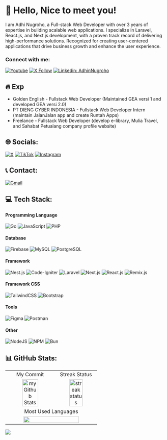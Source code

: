 # 👋 Hello, Nice to meet you!

I am Adhi Nugroho, a Full-stack Web Developer with over 3 years of expertise in building scalable web applications. I specialize in Laravel, React.js, and Next.js development, with a proven track record of delivering high-performance solutions. Recognized for creating user-centered applications that drive business growth and enhance the user experience.
<h3 align="left">Connect with me:</h3>

[![Youtube](https://img.shields.io/static/v1?label=AdhinNugroho&message=Subscribe&logo=YouTube&color=FF0000&style=for-the-badge)][youtube]
[![X Follow](https://img.shields.io/badge/Follow-%231DA1F2.svg?style=for-the-badge&logo=x&logoColor=white)][twitter]
[![Linkedin: AdhinNugroho](https://img.shields.io/badge/-CONNECT-blue?style=for-the-badge&logo=Linkedin&link=https://www.linkedin.com/in/adhinnnugroho)][linkedin]

[youtube]: https://www.youtube.com/@adhinnnugroho
[twitter]: https://x.com/adhinnnugroho
[linkedin]: https://www.linkedin.com/in/adhinnnugroho



## 🔥 Exp

- Golden English - Fullstack Web Developer (Maintained GEA versi 1 and developed GEA versi 2.0)
- PT DIENG CYBER INDONESIA - Fullstack Web Developer Intern (maintain JalanJalan app and create Runtah Apps)
- Freelance - Fullstack Web Developer (develop e-library, Mulia Travel, and Sahabat Petualang company profile website)


## 🌐 Socials:

[![X](https://img.shields.io/badge/twiter-%231DA1F2.svg?logo=x&logoColor=white)](https://x.com/adhinnnugroho)
[![TikTok](https://img.shields.io/badge/TikTok-%23000000.svg?logo=TikTok&logoColor=white)](https://tiktok.com/@adhinnnugroho)
[![Instagram](https://img.shields.io/badge/Instagram-%23E4405F.svg?logo=Instagram&logoColor=white)](https://instagram.com/adhinnnugroho)

## 📞 Contact:
[![Gmail](https://img.shields.io/badge/-Gmail-red?logo=gmail&logoColor=white)](mailto:adhinnnugroho@gmail.com)


## 💻 Tech Stack:
#### Programming Language

![Go](https://img.shields.io/badge/go-%2300ADD8.svg?style=for-the-badge&logo=go&logoColor=white) 
![JavaScript](https://img.shields.io/badge/javascript-%23323330.svg?style=for-the-badge&logo=javascript&logoColor=%23F7DF1E) 
![PHP](https://img.shields.io/badge/php-%23777BB4.svg?style=for-the-badge&logo=php&logoColor=white) 

#### Database
![Firebase](https://img.shields.io/badge/firebase-%23039BE5.svg?style=for-the-badge&logo=firebase) 
![MySQL](https://img.shields.io/badge/mysql-%2300f.svg?style=for-the-badge&logo=mysql&logoColor=white) 
![PostgreSQL](https://img.shields.io/badge/postgresql-%23316192.svg?style=for-the-badge&logo=postgresql&logoColor=white)

#### Framework
![Nest.js](https://img.shields.io/badge/nest.js-%23D4224A.svg?style=for-the-badge&logo=nestjs&logoColor=white) 
![Code-Igniter](https://img.shields.io/badge/CodeIgniter-%23EF4223.svg?style=for-the-badge&logo=codeIgniter&logoColor=white) 
![Laravel](https://img.shields.io/badge/laravel-%23FF2D20.svg?style=for-the-badge&logo=laravel&logoColor=white) 
![Next.js](https://img.shields.io/badge/next.js-%23000000.svg?style=for-the-badge&logo=nextdotjs&logoColor=white)
![React.js](https://img.shields.io/badge/react-%2320232a.svg?style=for-the-badge&logo=react&logoColor=%2361DAFB)
![Remix.js](https://img.shields.io/badge/remix-%23000000.svg?style=for-the-badge&logo=remix&logoColor=white)

#### Framework CSS
![TailwindCSS](https://img.shields.io/badge/tailwindcss-%2338B2AC.svg?style=for-the-badge&logo=tailwind-css&logoColor=white) 
![Bootstrap](https://img.shields.io/badge/bootstrap-%23563D7C.svg?style=for-the-badge&logo=bootstrap&logoColor=white) 

#### Tools
![Figma](https://img.shields.io/badge/figma-%23F24E1E.svg?style=for-the-badge&logo=figma&logoColor=white) 
![Postman](https://img.shields.io/badge/Postman-FF6C37?style=for-the-badge&logo=postman&logoColor=white) 

#### Other
![NodeJS](https://img.shields.io/badge/node.js-6DA55F?style=for-the-badge&logo=node.js&logoColor=white) 
![NPM](https://img.shields.io/badge/NPM-%23000000.svg?style=for-the-badge&logo=npm&logoColor=white)
![Bun](https://img.shields.io/badge/Bun-%23000000.svg?style=for-the-badge&logo=bun&logoColor=white)


## 📊 GitHub Stats:

<table style="width: 100%">
 <tbody>
  <tr>
   <td align="center">My Commit</td>
   <td align="center">Streak Status</td>
  </tr>
  <tr>
   <td align="center">
    <img height="60%" src="https://github-readme-stats-git-masterrstaa-rickstaa.vercel.app/api?username=adhinnnugroho&include_all_commits=true&count_private=true&show_icons=false&line_height=20&title_color=8815d6&text_color=A234EE&bg_color=0,000000,130F40" alt="my Github Stats" alt="Github stat language" />
   </td>
   <td align="center">
    <img height="60%" src="https://streak-stats.demolab.com/?user=adhinnnugroho&theme=dark" alt="streak status" />
   </td>
  </tr>
  <tr>
   <td align="center" colspan="2">
    Most Used Languages
   </td>
  </tr>
  <tr>
   <td align="center" colspan="2">
     <img height="80%" src="https://github-readme-stats-git-masterrstaa-rickstaa.vercel.app/api/top-langs?username=adhinnnugroho&langs_count=8&show_icons=true&locale=en&layout=compact&theme=midnight-purple" />
   </td>
  </tr>
 </tbody>
</table>

<p align="center">
 
 
 [![](https://visitcount.itsvg.in/api?id=adhinnnugroho&icon=0&color=0)](https://visitcount.itsvg.in)
</p>
